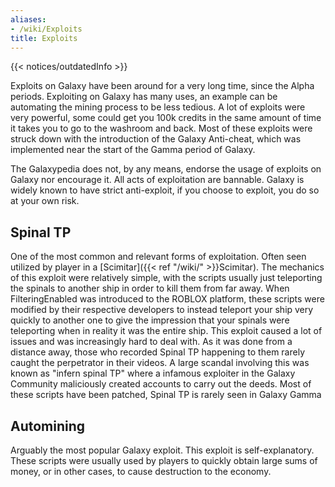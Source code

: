 ```yaml
---
aliases:
- /wiki/Exploits
title: Exploits
---  
```


{{< notices/outdatedInfo >}} 

Exploits on Galaxy have been around for a very long time, since the Alpha periods. Exploiting on Galaxy has many uses, an example can be automating the mining process to be less tedious. A lot of exploits were very powerful, some could get you 100k credits in the same amount of time it takes you to go to the washroom and back. Most of these exploits were struck down with the introduction of the Galaxy Anti-cheat, which was implemented near the start of the Gamma period of Galaxy.

The Galaxypedia does not, by any means, endorse the usage of exploits on Galaxy nor encourage it. All acts of exploitation are bannable. Galaxy is widely known to have strict anti-exploit, if you choose to exploit, you do so at your own risk.

## Spinal TP 

One of the most common and relevant forms of exploitation. Often seen utilized by player in a [Scimitar]({{< ref "/wiki/" >}}Scimitar). The mechanics of this exploit were relatively simple, with the scripts usually just teleporting the spinals to another ship in order to kill them from far away. When FilteringEnabled was introduced to the ROBLOX platform, these scripts were modified by their respective developers to instead teleport your ship very quickly to another one to give the impression that your spinals were teleporting when in reality it was the entire ship. This exploit caused a lot of issues and was increasingly hard to deal with. As it was done from a distance away, those who recorded Spinal TP happening to them rarely caught the perpetrator in their videos. A large scandal involving this was known as "infern spinal TP" where a infamous exploiter in the Galaxy Community maliciously created accounts to carry out the deeds. Most of these scripts have been patched, Spinal TP is rarely seen in Galaxy Gamma

## Automining

Arguably the most popular Galaxy exploit. This exploit is self-explanatory. These scripts were usually used by players to quickly obtain large sums of money, or in other cases, to cause destruction to the economy.
